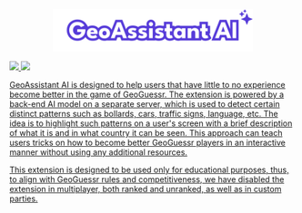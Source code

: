 <p align="center">
  <img width="70%" src="./readme_helpers/logo.svg">
</p>

<p>
  <a href="https://www.geoguessr.com/">
    <img src="https://img.shields.io/badge/GeoGuessr-563B9A?style=for-the-badge"
  </a>
  <a href="https://youtu.be/MwEQZH-DiUg">
    <img src="https://img.shields.io/badge/Video%20Presentation-563B9A?style=for-the-badge"
  </a>
</p>



GeoAssistant AI is designed to help users that have little to no experience become better in the game of GeoGuessr. The extension is powered by a back-end AI model on a separate server, which is used to detect certain distinct patterns such as bollards, cars, traffic signs, language, etc. The idea is to highlight such patterns on a user's screen with a brief description of what it is and in what country it can be seen. This approach can teach users tricks on how to become better GeoGuessr players in an interactive manner without using any additional resources.

This extension is designed to be used only for educational purposes, thus, to align with GeoGuessr rules and competitiveness, we have disabled the extension in multiplayer, both ranked and unranked, as well as in custom parties.
